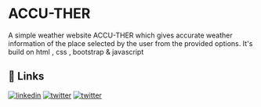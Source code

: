 # ACCU-THER
A simple weather website  ACCU-THER which gives accurate weather information of the place selected by the user from the provided options. It's build on html , css , bootstrap &amp; javascript


## 🔗 Links
[![linkedin](https://img.shields.io/badge/linkedin-0A66C2?style=for-the-badge&logo=linkedin&logoColor=white)](https://www.linkedin.com/in/jyothikumard/)
[![twitter](https://img.shields.io/badge/twitter-1DA1F2?style=for-the-badge&logo=twitter&logoColor=white)](https://twitter.com/Kumar48696816)
[![twitter](https://img.shields.io/badge/github-1DA1F2?style=for-the-badge&logo=github&logoColor=black)](https://github.com/JyothiKumar03)

